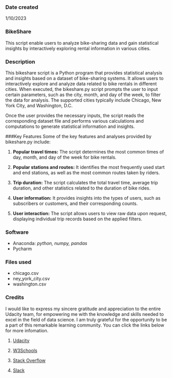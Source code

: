 ### Date created
1/10/2023

### BikeShare
This script enable users to analyze bike-sharing data and gain statistical insights by interactively exploring rental information in various cities.

### Description
This bikeshare script is a Python program that provides statistical analysis and insights based on a dataset of bike-sharing systems. It allows users to interactively explore and analyze data related to bike rentals in different cities.
When executed, the bikeshare.py script prompts the user to input certain parameters, such as the city, month, and day of the week, to filter the data for analysis. The supported cities typically include Chicago, New York City, and Washington, D.C.

Once the user provides the necessary inputs, the script reads the corresponding dataset file and performs various calculations and computations to generate statistical information and insights. 

###Key Features
Some of the key features and analyses provided by bikeshare.py include:

1. **Popular travel times:** The script determines the most common times of day, month, and day of the week for bike rentals.

2. **Popular stations and routes:** It identifies the most frequently used start and end stations, as well as the most common routes taken by riders.

3. **Trip duration:** The script calculates the total travel time, average trip duration, and other statistics related to the duration of bike rides.

4. **User information:** It provides insights into the types of users, such as subscribers or customers, and their corresponding counts.

5. **User interaction:** The script allows users to view raw data upon request, displaying individual trip records based on the applied filters.

### Software
* Anaconda: _python, numpy, pandas_
* Pycharm
  
### Files used
* chicago.csv
* ney_york_city.csv
* washington.csv

### Credits
I would like to express my sincere gratitude and appreciation to the entire Udacity team, for empowering me with the knowledge and skills needed to excel in the field of data science. I am truly grateful for the opportunity to be a part of this remarkable learning community. You can click the links below for more infomation.
1. [Udacity](www.udacity.com)

2. [W3Schools](www.w3schools.com)

3. [Stack Overflow](stackoverflow.com)

4. [Slack](slack.com)

